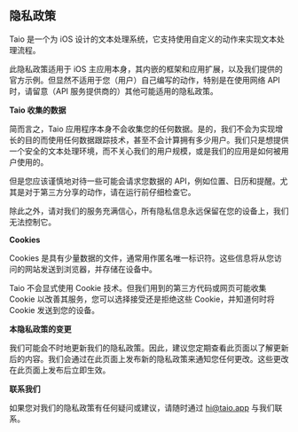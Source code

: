 ## 隐私政策

Taio 是一个为 iOS 设计的文本处理系统，它支持使用自定义的动作来实现文本处理流程。

此隐私政策适用于 iOS 主应用本身，其内嵌的框架和应用扩展，以及我们提供的官方示例。但显然不适用于您（用户）自己编写的动作，特别是在使用网络 API 时，请留意（API 服务提供商的）其他可能适用的隐私政策。

**Taio 收集的数据**

简而言之，Taio 应用程序本身不会收集您的任何数据。是的，我们不会为实现增长的目的而使用任何数据跟踪技术，甚至不会计算拥有多少用户。我们只是想提供一个安全的文本处理环境，而不关心我们的用户规模，或是我们的应用是如何被用户使用的。

但是您应该谨慎地对待一些可能会请求您数据的 API，例如位置、日历和提醒。尤其是对于第三方分享的动作，请在运行前仔细检查它。

除此之外，请对我们的服务充满信心，所有隐私信息永远保留在您的设备上，我们无法控制它。

**Cookies**

Cookies 是具有少量数据的文件，通常用作匿名唯一标识符。这些信息将从您访问的网站发送到浏览器，并存储在设备中。

Taio 不会显式使用 Cookie 技术。但我们用到的第三方代码或网页可能收集 Cookie 以改善其服务，您可以选择接受还是拒绝这些 Cookie，并知道何时将 Cookie 发送到您的设备。

**本隐私政策的变更**

我们可能会不时地更新我们的隐私政策。因此，建议您定期查看此页面以了解更新后的内容。我们会通过在此页面上发布新的隐私政策来通知您任何更改。这些更改在此页面上发布后立即生效。

**联系我们**

如果您对我们的隐私政策有任何疑问或建议，请随时通过 hi@taio.app 与我们联系。